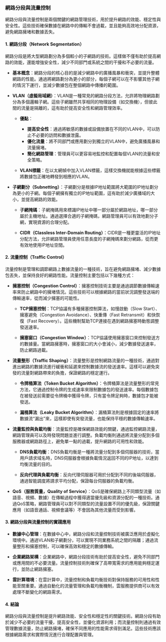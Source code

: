 ### **網路分段與流量控制**

網路分段與流量控制是兩個關鍵的網路管理技術，用於提升網路的效能、穩定性與安全性。這些技術確保數據在網路中的傳輸不會過載，並且能夠高效地分配資源，避免網路擁堵和數據丟失。

#### **1. 網路分段（Network Segmentation）**

網路分段是將大型網路劃分為多個較小的子網路的技術。這樣做不僅有助於提高網路的效能，還能增強安全性，減少不同部門或系統之間的干擾和不必要的流量。

- **基本概念**：網路分段的核心目的是減少網路中的廣播風暴和衝突，並提升整體網路的性能。通過將網路劃分為更小的部分，每個子網可以在不影響其他子網的情況下運行，並減少數據包在整個網路中傳播的範圍。

- **VLAN（虛擬局域網）**：VLAN是一種常見的網路分段方法，允許將物理網路劃分為多個邏輯子網。這些子網雖然共享相同的物理設備（如交換機），但彼此間的流量是隔離的，這有助於提高安全性和網路管理效率。

  - **優點**：
    - **提高安全性**：通過將敏感的數據或設備放置在不同的VLAN中，可以防止不必要的訪問和數據泄露。
    - **優化流量**：將不同部門或應用劃分到獨立的VLAN中，避免廣播風暴和流量擁堵。
    - **簡化網路管理**：管理員可以更容易地監控和配置每個VLAN的流量和安全策略。

  - **VLAN標籤**：在以太網幀中加入VLAN標籤，這樣交換機就能根據這些標籤將數據包正確地轉發到相應的VLAN。

- **子網劃分（Subnetting）**：子網劃分是根據IP地址範圍將大範圍的IP地址劃分為更小的子網。每個子網擁有獨立的IP地址範圍，這有助於減少廣播域的大小，並提高網路的效能。

  - **子網掩碼**：子網掩碼用來標識IP地址中哪一部分屬於網路地址，哪一部分屬於主機地址。通過選擇合適的子網掩碼，網路管理員可以有效地劃分子網，實現資源的合理分配。

  - **CIDR（Classless Inter-Domain Routing）**：CIDR是一種更靈活的IP地址分配方法，允許網路管理員使用任意長度的子網掩碼來劃分網路，從而更有效地使用IP地址空間。

#### **2. 流量控制（Traffic Control）**

流量控制是管理和調節網路上數據流量的一種技術，旨在避免網路擁堵、減少數據包丟失，並保持良好的網路性能。流量控制主要包括以下幾種方式：

- **擁塞控制（Congestion Control）**：擁塞控制技術主要是通過調節數據傳輸速率來防止網路中的擁堵情況。這些技術可以根據網路的當前狀況調整發送端的傳輸速率，從而減少擁塞的可能性。

  - **TCP擁塞控制**：TCP協議有多種擁塞控制算法，如慢啟動（Slow Start）、擁塞避免（Congestion Avoidance）、快重傳（Fast Retransmit）和快恢復（Fast Recovery）。這些機制幫助TCP連接在遇到網路擁塞時動態調整發送速率。

  - **擁塞窗口（Congestion Window）**：TCP協議使用擁塞窗口來控制發送方的數據量。當網路擁塞時，擁塞窗口的大小會減小，減少數據發送速率，防止網路過載。

- **流量整形（Traffic Shaping）**：流量整形是控制網路流量的一種技術，通過對進出網路的數據流進行緩衝和延遲來控制數據流的發送速率。這樣可以避免突發的流量對網路帶來的負擔，保證網路的穩定運行。

  - **令牌桶算法（Token Bucket Algorithm）**：令牌桶算法是流量整形的常見方法，它通過控制令牌的生成速率來限制數據包的發送速率。每個數據包在被發送前需要從令牌桶中獲得令牌，只有當令牌足夠時，數據包才能被發送。

  - **漏桶算法（Leaky Bucket Algorithm）**：漏桶算法則是根據固定的速率將數據流“漏出”來，這樣即使有突發流量，也能保持平穩的數據傳輸速率。

- **流量監控與負載均衡**：流量監控是確保網路效能的關鍵，通過監控網路流量，網路管理員可以及時發現問題並進行調整。負載均衡則通過將流量分配到多個服務器或網路路徑上，避免單一點的過載，提升網路的可用性和效能。

  - **DNS負載均衡**：DNS負載均衡是一種將流量分配到多個伺服器的技術，當用戶請求域名時，DNS伺服器會根據負載情況返回不同的IP地址，以達到均衡流量的目的。

  - **反向代理與負載均衡**：反向代理伺服器可用於分配到不同的後端伺服器，通過智能調度將請求平均分配，保證每台伺服器的負載均衡。

- **QoS（服務質量，Quality of Service）**：QoS是確保網路上不同類型流量（如語音、視頻、數據）在傳輸過程中獲得適當優先級和資源分配的一種技術。通過QoS策略，網路管理員可以對不同類型的流量設置不同的優先級，保證關鍵應用（如語音通話、視頻會議等）不會因為其他流量而受到影響。

#### **3. 網路分段與流量控制的實踐應用**

- **數據中心管理**：在數據中心中，網路分段和流量控制技術被廣泛應用於虛擬化環境中。通過VLAN和子網劃分，可以實現不同業務系統之間的隔離；通過流量整形和擁塞控制，可以確保高效和穩定的數據傳輸。

- **企業網路架構**：企業網路中，網路分段技術有助於提高安全性，避免不同部門或應用間的不必要流量。流量控制技術則確保了高帶寬需求的應用能夠穩定運行，並防止網路擁塞。

- **雲計算環境**：在雲計算中，流量控制和負載均衡技術對保持服務的可用性和性能至關重要。通過自動化的流量管理和負載均衡機制，雲服務提供商可以有效處理不斷變化的網路需求。

#### **4. 結論**

網路分段與流量控制是提升網路效能、安全性和穩定性的關鍵技術。網路分段有助於減少不必要的流量干擾，提高安全性，並優化資源利用；而流量控制則通過有效管理數據流量，防止網路擁堵，確保不同應用的性能需求得到滿足。這些技術應該根據網路需求和實際情況進行合理配置與管理。